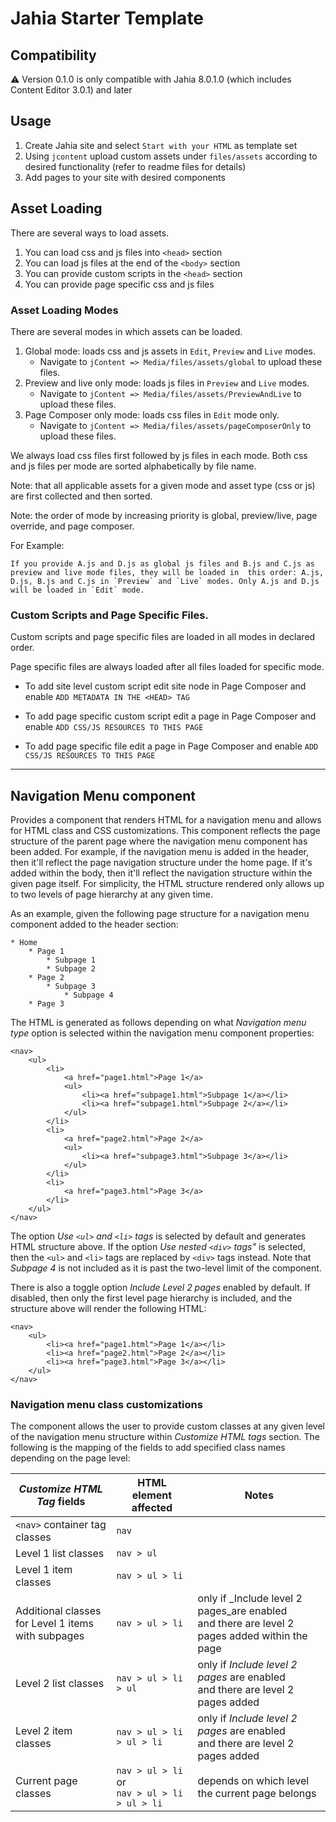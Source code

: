# Jahia Starter Template

## Compatibility

:warning: Version 0.1.0 is only compatible with Jahia 8.0.1.0 (which includes Content Editor 3.0.1) and later

## Usage

1. Create Jahia site and select `Start with your HTML` as template set
2. Using `jcontent` upload custom assets under `files/assets` according to desired functionality (refer to readme files for details)
3. Add pages to your site with desired components

## Asset Loading

There are several ways to load assets.

1. You can load css and js files into `<head>` section
2. You can load js files at the end of the `<body>` section
3. You can provide custom scripts in the `<head>` section
4. You can provide page specific css and js files

### Asset Loading Modes

There are several modes in which assets can be loaded.

1. Global mode: loads css and js assets in `Edit`, `Preview` and `Live` modes.
    * Navigate to `jContent => Media/files/assets/global` to upload these files. 
2. Preview and live only mode: loads js files in `Preview` and `Live` modes.
    * Navigate to `jContent => Media/files/assets/PreviewAndLive` to upload these files. 
3. Page Composer only mode: loads css files in `Edit` mode only.
    * Navigate to `jContent => Media/files/assets/pageComposerOnly` to upload these files. 

We always load css files first followed by js files in each mode. Both css and js files per mode are sorted alphabetically by file name. 

Note: that all applicable assets for a given mode and asset type (css or js) are first collected and then sorted.

Note: the order of mode by increasing priority is global, preview/live, page override, and page composer.

For Example:

``If you provide A.js and D.js as global js files and B.js and C.js as preview and live mode files, they will be loaded in 
this order: A.js, D.js, B.js and C.js in `Preview` and `Live` modes. Only A.js and D.js will be loaded in `Edit` mode. `` 

### Custom Scripts and Page Specific Files.

Custom scripts and page specific files are loaded in all modes in declared order.

Page specific files are always loaded after all files loaded for specific mode.

* To add site level custom script edit site node in Page Composer and enable `ADD METADATA IN THE <HEAD> TAG`

* To add page specific custom script edit a page in Page Composer and enable `ADD CSS/JS RESOURCES TO THIS PAGE`

* To add page specific file edit a page in Page Composer and enable `ADD CSS/JS RESOURCES TO THIS PAGE`

---
## Navigation Menu component

Provides a component that renders HTML for a navigation menu and allows for HTML class and CSS customizations. This component reflects the
page structure of the parent page where the navigation menu component has been added.  For example, if the navigation menu is added in the
header, then it'll reflect the page navigation structure under the home page. If it's added within the body, then it'll reflect the navigation
structure within the given page itself. For simplicity, the HTML structure rendered only allows up to two levels of page hierarchy at any
given time.

As an example, given the following page structure for a navigation menu component added to the header section:

```
* Home
    * Page 1
        * Subpage 1
        * Subpage 2
    * Page 2
        * Subpage 3
            * Subpage 4
    * Page 3

```

The HTML is generated as follows depending on what _Navigation menu type_ option is selected within the navigation menu component
properties:

```
<nav>
    <ul>
        <li>
            <a href="page1.html">Page 1</a>
            <ul>
                <li><a href="subpage1.html">Subpage 1</a></li>
                <li><a href="subpage1.html">Subpage 2</a></li>
            </ul>
        </li>
        <li>
            <a href="page2.html">Page 2</a>
            <ul>
                <li><a href="subpage3.html">Subpage 3</a></li>
            </ul>
        </li>
        <li>
            <a href="page3.html">Page 3</a>
        </li>
    </ul>
</nav>
```

The option _Use `<ul>` and `<li>` tags_ is selected by default and generates HTML structure above. If the option _Use nested `<div>`
tags"_ is selected, then the `<ul>` and `<li>` tags are replaced by `<div>` tags instead. Note that _Subpage 4_ is not included as it is
past the two-level limit of the component.

There is also a toggle option _Include Level 2 pages_ enabled by default. If disabled, then only the first level page hierarchy is
included, and the structure above will render the following HTML:

```
<nav>
    <ul>
        <li><a href="page1.html">Page 1</a></li>
        <li><a href="page2.html">Page 2</a></li>
        <li><a href="page3.html">Page 3</a></li>
    </ul>
</nav>
```

### Navigation menu class customizations

The component allows the user to provide custom classes at any given level of the navigation menu structure within _Customize HTML tags_
section. The following is the mapping of the fields to add specified class names depending on the page level:

| _Customize HTML Tag_ fields                              	| HTML element affected                            	| Notes                                                                                            	|
|--------------------------------------------------------	|--------------------------------------------------	|--------------------------------------------------------------------------------------------------	|
| `<nav>` container tag classes                          	| `nav`                                            	|                                                                                                  	|
| Level 1 list classes                                   	| `nav > ul`                                       	|                                                                                                  	|
| Level 1 item classes                                   	| `nav > ul > li`                                  	|                                                                                                  	|
| Additional classes <br>for Level 1 items with subpages 	| `nav > ul > li`                                  	| only if _Include level 2 pages_are enabled <br>and there are level 2 pages added within the page 	|
| Level 2 list classes                                   	| `nav > ul > li > ul`                             	| only if _Include level 2 pages_ are enabled <br>and there are level 2 pages added                	|
| Level 2 item classes                                   	| `nav > ul > li > ul > li`                        	| only if _Include level 2 pages_ are enabled <br>and there are level 2 pages added                	|
| Current page classes                                   	| `nav > ul > li` or<br> `nav > ul > li > ul > li` 	| depends on which level the current page belongs                                                  	|


